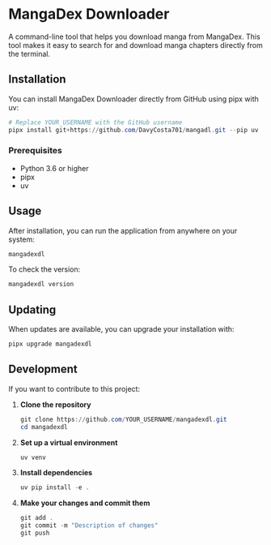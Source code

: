 # MangaDex Downloader

A command-line tool that helps you download manga from MangaDex. This tool makes it easy to search for and download manga chapters directly from the terminal.

## Installation

You can install MangaDex Downloader directly from GitHub using pipx with uv:

```powershell
# Replace YOUR_USERNAME with the GitHub username
pipx install git+https://github.com/DavyCosta701/mangadl.git --pip uv
```

### Prerequisites

- Python 3.6 or higher
- pipx
- uv

## Usage

After installation, you can run the application from anywhere on your system:

```powershell
mangadexdl
```

To check the version:
```powershell
mangadexdl version
```

## Updating

When updates are available, you can upgrade your installation with:

```powershell
pipx upgrade mangadexdl
```

## Development

If you want to contribute to this project:

1. **Clone the repository**
   ```powershell
   git clone https://github.com/YOUR_USERNAME/mangadexdl.git
   cd mangadexdl
   ```

2. **Set up a virtual environment**
   ```powershell
   uv venv
   ```

3. **Install dependencies**
   ```powershell
   uv pip install -e .
   ```

4. **Make your changes and commit them**
   ```powershell
   git add .
   git commit -m "Description of changes"
   git push
   ```

